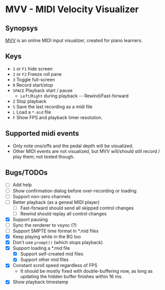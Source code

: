 # MVV - MIDI Velocity Visualizer

## Synopsys

[MVV](https://omakoto.github.io/mvv/) is an online MIDI input visualizer, created for piano learners.

## Keys

- `1` or `F1` hide screen
- `2` or `F2` Freeze roll pane
- `3` Toggle full-screen
- `R` Record start/stop
- `SPACE` Playback start / pause
  - `Left`/`Right` during playback -- Rewind/Fast-forward
- `Z` Stop playback
- `S` Save the last recording as a midi file
- `L` Load a `*.mid` file
- `F` Show FPS and playback timer resolution.

## Supported midi events

- Only note ons/offs and the pedal depth will be visualized.
- Other MIDI events are not visualized, but MVV will/should still record / play them; not tested though.

## Bugs/TODOs

- [ ] Add help
- [ ] Show confirmation dialog before over-recording or loading
- [ ] Support non-zero channels
- [ ] Better playback (as a geneal MIDI player)
  - [ ] Fast-forward should send all skipped control changes
  - [ ] Rewind should replay all control changes
- [X] Support pausing
- [ ] Sync the renderer to vsync (?)
- [ ] Support SMPTE time format in *.mid files
- [X] Keep playing while in the BG too
- [X] Don't use `prompt()` (which stops playback)
- [X] Support loading a *.mid file
  - [X] Support self-created mid files
  - [X] Support other mid files
- [X] Constant scroll speed regardless of FPS
  - It should be mostly fixed with double-buffering now, as long as updating the hidden buffer finishes within 16 ms.
- [X] Show playback timestamp
